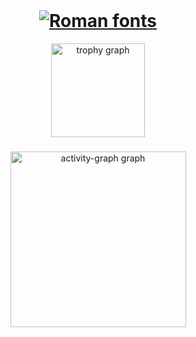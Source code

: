 <br clear="both">

<h1 align="center"><a href="https://www.fontspace.com/category/roman"><img src="https://see.fontimg.com/api/rf5/1nX2/ZTUzYzQ4MTBhNTEyNDQ2N2EzNWY5MWNkM2MzMTEzNmEudHRm/U2tpbGxz/lapidary-roman.png?r=fs&h=53&w=1000&fg=7AC2E4&bg=FFFFFF&tb=1&s=53" alt="Roman fonts"></a></h1>

<div align="center">
  <img src="https://github-profile-trophy.vercel.app?username=kenshin-kuntarou&theme=nord&column=4&row=1&margin-w=50&margin-h=24&no-bg=true&no-frame=true&order=4" height="150" alt="trophy graph"  />
</div>

###

<div align="center">
  <img src="https://github-readme-activity-graph.vercel.app/graph?username=kenshin-kuntarou&radius=16&theme=react&area=true&order=5&hide_border=false&hide_title=false" height="281" alt="activity-graph graph"  />
</div>
